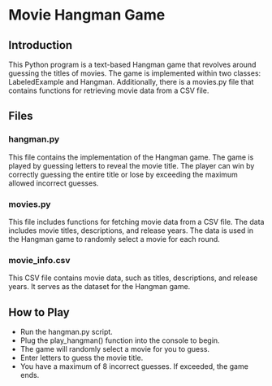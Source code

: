 # Movie Hangman Game
## Introduction
This Python program is a text-based Hangman game that revolves around guessing the titles of movies. The game is implemented within two classes: LabeledExample and Hangman. Additionally, there is a movies.py file that contains functions for retrieving movie data from a CSV file.

## Files
### hangman.py

This file contains the implementation of the Hangman game. The game is played by guessing letters to reveal the movie title. The player can win by correctly guessing the entire title or lose by exceeding the maximum allowed incorrect guesses.

### movies.py

This file includes functions for fetching movie data from a CSV file. The data includes movie titles, descriptions, and release years. The data is used in the Hangman game to randomly select a movie for each round.

### movie_info.csv

This CSV file contains movie data, such as titles, descriptions, and release years. It serves as the dataset for the Hangman game.

## How to Play
- Run the hangman.py script.
- Plug the play_hangman() function into the console to begin.
- The game will randomly select a movie for you to guess.
- Enter letters to guess the movie title.
- You have a maximum of 8 incorrect guesses. If exceeded, the game ends.
